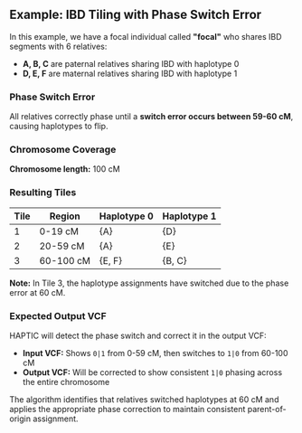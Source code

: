 ## Example: IBD Tiling with Phase Switch Error

In this example, we have a focal individual called **"focal"** who shares IBD segments with 6 relatives:

- **A, B, C** are paternal relatives sharing IBD with haplotype 0
- **D, E, F** are maternal relatives sharing IBD with haplotype 1

### Phase Switch Error
All relatives correctly phase until a **switch error occurs between 59-60 cM**, causing haplotypes to flip.

### Chromosome Coverage
**Chromosome length:** 100 cM

### Resulting Tiles
| Tile | Region | Haplotype 0 | Haplotype 1 |
|------|--------|-------------|-------------|
| 1    | 0-19 cM | {A} | {D} |
| 2    | 20-59 cM | {A} | {E} |
| 3    | 60-100 cM | {E, F} | {B, C} |

**Note:** In Tile 3, the haplotype assignments have switched due to the phase error at 60 cM.

### Expected Output VCF
HAPTIC will detect the phase switch and correct it in the output VCF:

- **Input VCF:** Shows `0|1` from 0-59 cM, then switches to `1|0` from 60-100 cM
- **Output VCF:** Will be corrected to show consistent `1|0` phasing across the entire chromosome

The algorithm identifies that relatives switched haplotypes at 60 cM and applies the appropriate phase correction to maintain consistent parent-of-origin assignment.
